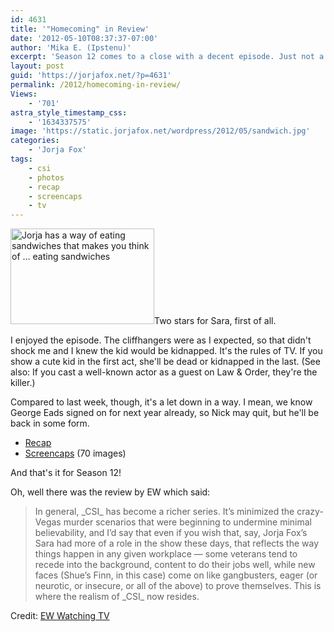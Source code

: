```yaml
---
id: 4631
title: '"Homecoming" in Review'
date: '2012-05-10T08:37:37-07:00'
author: 'Mika E. (Ipstenu)'
excerpt: 'Season 12 comes to a close with a decent episode. Just not a great one for Sara. Can''t win ''em all!'
layout: post
guid: 'https://jorjafox.net/?p=4631'
permalink: /2012/homecoming-in-review/
Views:
    - '701'
astra_style_timestamp_css:
    - '1634337575'
image: 'https://static.jorjafox.net/wordpress/2012/05/sandwich.jpg'
categories:
    - 'Jorja Fox'
tags:
    - csi
    - photos
    - recap
    - screencaps
    - tv
---
```


<a href="https://jorjafox.net/2012/homecoming-in-review/sandwich/" rel="attachment wp-att-4633"><img class="alignleft size-medium wp-image-4633" title="Sara Eating a Sandwhich" src="//static.jorjafox.net/wordpress/2012/05/sandwich-230x153.jpg" alt="Jorja has a way of eating sandwiches that makes you think of … eating sandwiches" width="230" height="153" /></a>Two stars for Sara, first of all.

I enjoyed the episode. The cliffhangers were as I expected, so that didn't shock me and I knew the kid would be kidnapped. It's the rules of TV. If you show a cute kid in the first act, she'll be dead or kidnapped in the last. (See also: If you cast a well-known actor as a guest on Law &amp; Order, they're the killer.)

Compared to last week, though, it's a let down in a way. I mean, we know George Eads signed on for next year already, so Nick may quit, but he'll be back in some form.
<ul>
	<li><a href="https://jorjafox.net/wiki/Homecoming">Recap</a></li>
	<li><a href="https://jorjafox.net/gallery/tv/csi/season12/homecoming/">Screencaps</a> (70 images)</li>
</ul>
And that's it for Season 12!

Oh, well there was the review by EW which said:
<blockquote>In general, _CSI_ has become a richer series. It’s minimized the crazy-Vegas murder scenarios that were beginning to undermine minimal believability, and I’d say that even if you wish that, say, Jorja Fox’s Sara had more of a role in the show these days, that reflects the way things happen in any given workplace — some veterans tend to recede into the background, content to do their jobs well, while new faces (Shue’s Finn, in this case) come on like gangbusters, eager (or neurotic, or insecure, or all of the above) to prove themselves. This is where the realism of _CSI_ now resides.</blockquote>
Credit: <a href="http://watching-tv.ew.com/2012/05/09/csi-george-eads-peri-gilpin/">EW Watching TV</a>
